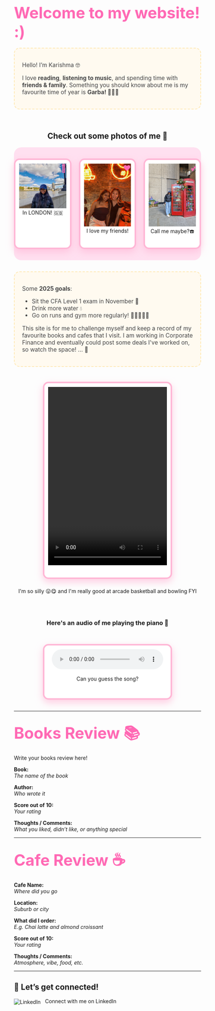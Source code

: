 
## <span class="section-title">Welcome to my website! :)</span>

<style>
.gallery {
  display: flex;
  gap: 20px;
  justify-content: center;
  background: #ffe0f0;
  padding: 30px 0;
  border-radius: 20px;
  margin-bottom: 30px
}
.polaroid {
  background: white;
  border: 4px solid #ffb6d5;
  border-radius: 15px;
  box-shadow: 0 8px 20px #ffb6d5aa;
  padding: 10px 10px 30px 10px;
  text-align: center;
  position: relative;
  width: 300px;
}
.polaroid img {
  width: 100%;
  height: auto;
}

.polaroid-video {
  background: white;
  border: 4px solid #ffb6d5;
  border-radius: 15px;
  box-shadow: 0 8px 20px #ffb6d5aa;
  padding: 10px 10px 30px 10px;
  text-align: center;
  position: middle;
  width: 320px;
  }
.heart {
  position: absolute;
  top: 10px;
  right: 10px;
  font-size: 1.5em;
  color: #ff69b4;
}
.section-title {
  color: #ff69b4;
  font-size: 2em;
  margin-top: 40px;
  margin-bottom: 10px;
  text-align: center;
}
.about-text {
    max-width: 500px;
    background-color: #fffaf0;
    border: 2px dashed #ffe8b3;
    padding: 20px;
    border-radius: 15px;
    font-size: 1.1em;
    color: #444;
    Margin-bottom: 30px
  }
.about-section {
    display: flex;
    flex-wrap: wrap;
    justify-content: center;
    gap: 40px;
    padding: 40px 0;
    align-items: flex-start;
  }
</style>

<div style="display: flex; justify-content: center; margin: 0px 0;">
 <div class="about-text">
      <p>Hello! I’m Karishma 🤓 </p>
      <p>I love <strong>reading</strong>, <strong>listening to music</strong>, and spending time with <strong>friends & family</strong>. Something you should know about me is my favourite time of year is <strong>Garba! 💃🏽🪷</strong></p>
    </div> 
  </div>
  <div style="display: flex; justify-content: center; margin: 0px 0;">
<h2> Check out some photos of me 📸</h2>
    </div>
<div class="gallery">
  <div class="polaroid">
    <span class="heart">💖</span>
    <img src="media/me.jpg" alt="Photo 2" width="150">
    <div>In LONDON! 🇬🇧</div>
  </div>
  <div class="polaroid">
    <span class="heart">❤️</span>
    <img src="media/twinning.jpeg" alt="Photo 1" width="150">
    <div>I love my friends!</div>
  </div>
  
  <div class="polaroid">
    <span class="heart">💕</span>
    <img src="media/call.JPG" alt="Photo 3" width="150">
    <div>Call me maybe?☎️</div>
  </div>
  
</div>
<div style="display: flex; justify-content: center;">
<div class ="about-text">
  <p>Some <strong>2025 goals</strong>:</p>
  <ul>
    <li>Sit the CFA Level 1 exam in November 📆</li>
    <li>Drink more water 💧</li>
    <li>Go on runs and gym more regularly! 🏃🏽‍♀️💪🏾</li>
  </ul>
  <p>This site is for me to challenge myself and keep a record of my favourite books and cafes that I visit. I am working in Corporate Finance and eventually could post some deals I've worked on, so watch the space! ... 👀</p>
  

</div>
</div>
<div style="display: flex; justify-content: center; margin: 10px 0;">
<div class= "polaroid-video">
  <video width="320" height="480" controls>
    <source src="media/kobe.MP4" type="video/MP4">
  </video>
</div>
</div>
<div style="display: flex; justify-content: center; margin: 0px 0;">
<p>I'm so silly 😛😋 and I'm really good at arcade basketball and bowling FYI </p>
</div>

<div style="display: flex; justify-content: center; margin: 30px 0;">
  <h3>Here's an audio of me playing the piano 🎹</h3>
</div>

<div style="display: flex; justify-content: center; margin: 30px 0;">
  <div class="polaroid-video">
  <audio controls>
    <source src="media/song.mp3" type="audio/mpeg">
    Your browser does not support the audio element.
  </audio>
  <p>Can you guess the song?</p>
  </div>
</div>

---

## <span class="section-title">Books Review 📚</span>
Write your books review here!

**Book:**  
_The name of the book_

**Author:**  
_Who wrote it_

**Score out of 10:**  
_Your rating_

**Thoughts / Comments:**  
_What you liked, didn’t like, or anything special_

---
 
## <span class="section-title">Cafe Review ☕️</span>
 
**Cafe Name:**  
_Where did you go_

**Location:**  
_Suburb or city_

**What did I order:**  
_E.g. Chai latte and almond croissant_

**Score out of 10:**  
_Your rating_

**Thoughts / Comments:**  
_Atmosphere, vibe, food, etc._


---
## 👋 Let’s get connected!

<a href="https://www.linkedin.com/in/karishma-patel-" target="_blank" style="text-decoration:none;">
  <img src="https://cdn.jsdelivr.net/gh/simple-icons/simple-icons/icons/linkedin.svg" alt="LinkedIn" width="24" style="vertical-align:middle; margin-right:8px;">
  Connect with me on LinkedIn
</a>